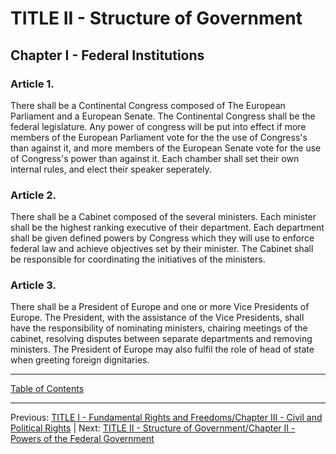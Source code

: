 # TITLE II - Structure of Government

## Chapter I - Federal Institutions

### Article 1. 
There shall be a Continental Congress composed of The European Parliament and a European Senate. The Continental Congress shall be the federal legislature.
Any power of congress will be put into effect if more members of the European Parliament vote for the the use of Congress's than against it, and more members of the European Senate vote for the use of Congress's power than against it. Each chamber shall set their own internal rules, and elect their speaker seperately.

### Article 2.
There shall be a Cabinet composed of the several ministers. Each minister shall be the highest ranking executive of their department. Each department shall be given defined powers by Congress which they will use to enforce federal law and achieve objectives set by their minister. The Cabinet shall be responsible for coordinating the initiatives of the ministers. 

### Article 3.
There shall be a President of Europe and one or more Vice Presidents of Europe. The President, with the assistance of the Vice Presidents, shall have the responsibility of nominating ministers, chairing meetings of the cabinet, resolving disputes between separate departments and removing ministers. The President of Europe may also fulfil the role of head of state when greeting foreign dignitaries.

---

[Table of Contents](TABLE_OF_CONTENTS.md)

---
Previous: [TITLE I - Fundamental Rights and Freedoms/Chapter III - Civil and Political Rights](TITLE_1_CH_3.md) | Next: [TITLE II - Structure of Government/Chapter II - Powers of the Federal Government](TITLE_2_CH_2.md)
